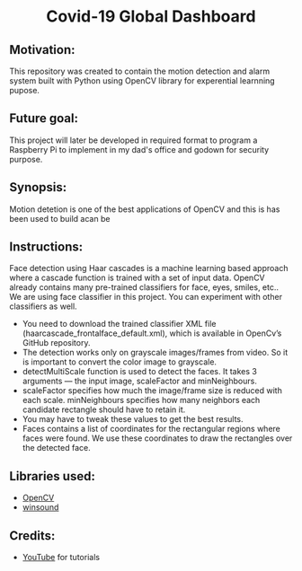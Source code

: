 <h1 align="center">Covid-19 Global Dashboard </h1>

## Motivation:
This repository was created to contain the motion detection and alarm system built with Python using OpenCV library for experential learnning pupose. 

## Future goal:
This project will later be developed in required format to program a Raspberry Pi to implement in my dad's office and godown for security purpose.

## Synopsis:
Motion detetion is one of the best applications of OpenCV and this is has been used to build acan be 

## Instructions:
Face detection using Haar cascades is a machine learning based approach where a cascade function is trained with a set of input data. OpenCV already contains many pre-trained classifiers for face, eyes, smiles, etc.. We are using face classifier in this project. You can experiment with other classifiers as well. 

- You need to download the trained classifier XML file (haarcascade_frontalface_default.xml), which is available in OpenCv’s GitHub repository.
- The detection works only on grayscale images/frames from video. So it is important to convert the color image to grayscale.
- detectMultiScale function is used to detect the faces. It takes 3 arguments — the input image, scaleFactor and minNeighbours. 
- scaleFactor specifies how much the image/frame size is reduced with each scale. minNeighbours specifies how many neighbors each candidate rectangle should have to retain it. 
- You may have to tweak these values to get the best results.
- Faces contains a list of coordinates for the rectangular regions where faces were found. We use these coordinates to draw the rectangles over the detected face.

## Libraries used:
- <a href="https://opencv.org/">OpenCV</a>
- <a href="https://docs.python.org/3/library/winsound.html">winsound</a>

## Credits:
- <a href="https://www.youtube.com/">YouTube</a> for tutorials
